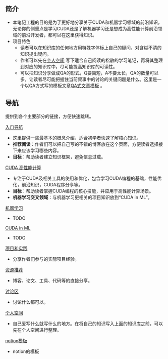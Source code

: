 
## 简介

- 本笔记工程的目的是为了更好地分享关于CUDA和机器学习领域的前沿知识，无论你的侧重点是学习CUDA还是了解机器学习还是想成为高性能计算前沿领域的前沿开发者，都可以在这里获得知识。
- 项目特色
    - 读者可以在知识库的任何地方用特殊字体标上自己的疑问，对含糊不清的知识提出疑问。
    - 作者可以先在[个人空间](HPC-ML-HUB/个人空间.md) 写下适合自己阅读的松散的学习笔记，再将其整理到对应的知识库中，尽可能提高知识库的可读性。
    - 可以把知识分享做成QA的形式，Q要简短，A不要太长，QA的数量可以多，让读者尽可能把握住当前叙事中的讨论的关键问题是什么。这里是一个以QA方式写的模板文章[QA式文章模板](HPC-ML-HUB/notion模板/QA式文章模板.md) 。

## 导航 

提供到各个主要部分的链接，方便快速跳转。

[入门导航](HPC-ML-HUB/入门导航.md)

- 这里提供一些最基本的概念介绍，适合初学者快速了解核心知识。
- **推荐阅读**：作者们可以把自己写的不错的博客放在这个页面，方便读者选择接下来应该学习哪些内容。
- **目标**：帮助读者建立知识框架，避免信息过载。

[CUDA 高性能计算](HPC-ML-HUB/CUDA%20高性能计算.md)

- 专注于CUDA及相关工具的使用和优化，包含学习CUDA编程的基础，性能优化，前沿知识，CUDA程序分享等。
- **目标**：帮助读者掌握CUDA编程的核心技能，并应用于高性能计算场景。
- **机器学习交叉领域**：与机器学习更相关的项目知识放到“CUDA in ML”。

[机器学习](HPC-ML-HUB/机器学习.md)

- TODO

[CUDA in ML](HPC-ML-HUB/CUDA%20in%20ML.md)

- TODO

[项目和实践](HPC-ML-HUB/项目和实践.md)

- 分享作者们参与的实际项目经验。

[资源推荐](HPC-ML-HUB/资源推荐.md)

- 博客、论文、工具、代码等的直接分享。

[讨论区](HPC-ML-HUB/讨论区.md)

- 讨论什么都可以。

[个人空间](HPC-ML-HUB/个人空间.md)

- 自己爱写什么就写什么的地方。在将自己的知识写入上面的知识库之前，可以先在个人空间进行整理。

[notion模板](HPC-ML-HUB/notion模板.md)

- notion的模板
